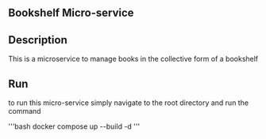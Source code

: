 ## Bookshelf Micro-service


## Description

This is a microservice to manage books in the collective form of a bookshelf

## Run

to run this micro-service simply navigate to the root directory and run the command 

'''bash
docker compose up --build -d
'''
